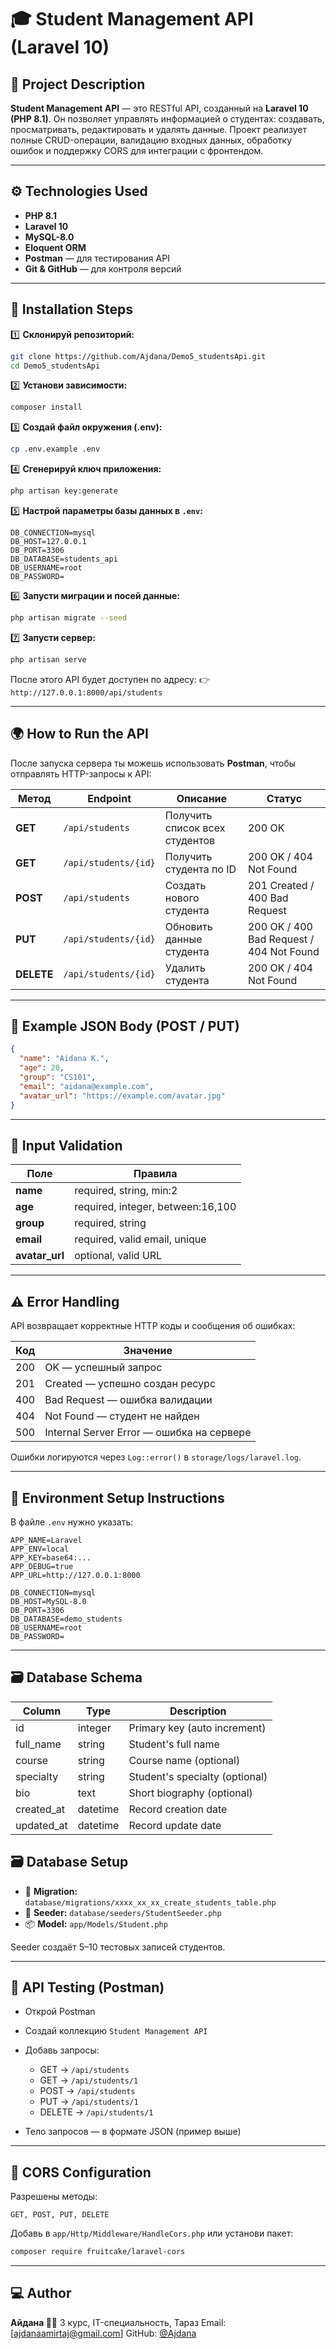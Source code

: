 # 🎓 Student Management API (Laravel 10)

## 📘 Project Description

**Student Management API** — это RESTful API, созданный на **Laravel 10 (PHP 8.1)**.
Он позволяет управлять информацией о студентах: создавать, просматривать, редактировать и удалять данные.
Проект реализует полные CRUD-операции, валидацию входных данных, обработку ошибок и поддержку CORS для интеграции с фронтендом.

---

## ⚙️ Technologies Used

* **PHP 8.1**
* **Laravel 10**
* **MySQL-8.0**
* **Eloquent ORM**
* **Postman** — для тестирования API
* **Git & GitHub** — для контроля версий

---

## 🧩 Installation Steps

1️⃣ **Склонируй репозиторий:**

```bash
git clone https://github.com/Ajdana/Demo5_studentsApi.git
cd Demo5_studentsApi
```

2️⃣ **Установи зависимости:**

```bash
composer install
```

3️⃣ **Создай файл окружения (.env):**

```bash
cp .env.example .env
```

4️⃣ **Сгенерируй ключ приложения:**

```bash
php artisan key:generate
```

5️⃣ **Настрой параметры базы данных в `.env`:**

```env
DB_CONNECTION=mysql
DB_HOST=127.0.0.1
DB_PORT=3306
DB_DATABASE=students_api
DB_USERNAME=root
DB_PASSWORD=
```

6️⃣ **Запусти миграции и посей данные:**

```bash
php artisan migrate --seed
```

7️⃣ **Запусти сервер:**

```bash
php artisan serve
```

После этого API будет доступен по адресу:
👉 `http://127.0.0.1:8000/api/students`

---

## 🌍 How to Run the API

После запуска сервера ты можешь использовать **Postman**, чтобы отправлять HTTP-запросы к API:

| Метод      | Endpoint             | Описание                       | Статус                                   |
| ---------- | -------------------- | ------------------------------ | ---------------------------------------- |
| **GET**    | `/api/students`      | Получить список всех студентов | 200 OK                                   |
| **GET**    | `/api/students/{id}` | Получить студента по ID        | 200 OK / 404 Not Found                   |
| **POST**   | `/api/students`      | Создать нового студента        | 201 Created / 400 Bad Request            |
| **PUT**    | `/api/students/{id}` | Обновить данные студента       | 200 OK / 400 Bad Request / 404 Not Found |
| **DELETE** | `/api/students/{id}` | Удалить студента               | 200 OK / 404 Not Found                   |

---

## 🧠 Example JSON Body (POST / PUT)

```json
{
  "name": "Aidana K.",
  "age": 20,
  "group": "CS101",
  "email": "aidana@example.com",
  "avatar_url": "https://example.com/avatar.jpg"
}
```

---

## 🧾 Input Validation

| Поле           | Правила                           |
| -------------- | --------------------------------- |
| **name**       | required, string, min:2           |
| **age**        | required, integer, between:16,100 |
| **group**      | required, string                  |
| **email**      | required, valid email, unique     |
| **avatar_url** | optional, valid URL               |

---

## ⚠️ Error Handling

API возвращает корректные HTTP коды и сообщения об ошибках:

| Код | Значение                                  |
| --- | ----------------------------------------- |
| 200 | OK — успешный запрос                      |
| 201 | Created — успешно создан ресурс           |
| 400 | Bad Request — ошибка валидации            |
| 404 | Not Found — студент не найден             |
| 500 | Internal Server Error — ошибка на сервере |

Ошибки логируются через `Log::error()` в `storage/logs/laravel.log`.

---

## 🔧 Environment Setup Instructions

В файле `.env` нужно указать:

```env
APP_NAME=Laravel
APP_ENV=local
APP_KEY=base64:...
APP_DEBUG=true
APP_URL=http://127.0.0.1:8000

DB_CONNECTION=mysql
DB_HOST=MySQL-8.0
DB_PORT=3306
DB_DATABASE=demo_students
DB_USERNAME=root
DB_PASSWORD=
```

---

## 🗃️ Database Schema

| Column       | Type     | Description                 |
|---------------|----------|-----------------------------|
| id            | integer  | Primary key (auto increment)|
| full_name     | string   | Student's full name         |
| course        | string   | Course name (optional)      |
| specialty     | string   | Student's specialty (optional) |
| bio           | text     | Short biography (optional)  |
| created_at    | datetime | Record creation date        |
| updated_at    | datetime | Record update date          |


## 🗃 Database Setup

* 📁 **Migration:** `database/migrations/xxxx_xx_xx_create_students_table.php`
* 🌱 **Seeder:** `database/seeders/StudentSeeder.php`
* 📦 **Model:** `app/Models/Student.php`

Seeder создаёт 5–10 тестовых записей студентов.

---

## 🧪 API Testing (Postman)

* Открой Postman
* Создай коллекцию `Student Management API`
* Добавь запросы:

  * GET → `/api/students`
  * GET → `/api/students/1`
  * POST → `/api/students`
  * PUT → `/api/students/1`
  * DELETE → `/api/students/1`
* Тело запросов — в формате JSON (пример выше)

---

## 🚀 CORS Configuration

Разрешены методы:

```
GET, POST, PUT, DELETE
```

Добавь в `app/Http/Middleware/HandleCors.php` или установи пакет:

```bash
composer require fruitcake/laravel-cors
```

---

## 💻 Author

**Айдана 👩‍💻**
3 курс, IT-специальность, Тараз
Email: [[ajdanaamirtaj@gmail.com](mailto:ajdanaamirtaj@gmail.com)]
GitHub: [@Ajdana](https://github.com/Ajdana)
